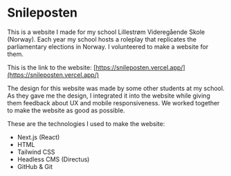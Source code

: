 # Snileposten

This is a website I made for my school Lillestrøm Videregående Skole (Norway). Each year my school hosts a roleplay that replicates the parliamentary elections in Norway. I volunteered to make a website for them.

This is the link to the website: [https://snileposten.vercel.app/](https://snileposten.vercel.app/)

The design for this website was made by some other students at my school. As they gave me the design, I integrated it into the website while giving them feedback about UX and mobile responsiveness. We worked together to make the website as good as possible.

These are the technologies I used to make the website:
- Next.js (React)
- HTML
- Tailwind CSS
- Headless CMS (Directus)
- GitHub & Git
